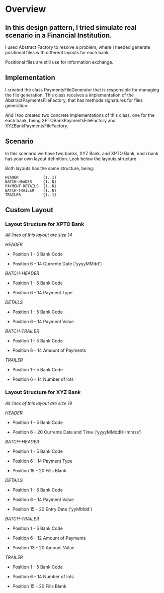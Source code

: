 # Overview

## In this design pattern, I tried simulate real scenario in a Financial Institution.

I used Abstract Factory to resolve a problem, where I needed generate positional files with different layouts for each bank.

Positional files are still use for information exchange.

## Implementation

I created the class PaymentsFileGenerator that is responsible for managing the file generation. This class receives a implementation of the AbstractPaymentsFileFactory, that has methods signatures for files generation.

And I too created two concrete implementations of this class, one for the each bank, being XPTOBankPaymentsFileFactory and XYZBankPaymentsFileFactory.

## Scenario

In this scenario we have two banks, XYZ Bank, and XPTO Bank, each bank has your own layout definition. Look below the layouts structure.

Both layouts has the same structure, being:

```
HEADER           {1..1}
BATCH-HEADER     {1..N}
PAYMENT-DETAILS  {1..N}
BATCH-TRAILER    {1..N}
TRAILER          {1..1}
```

## Custom Layout

### Layout Structure for XPTO Bank                                           

*All lines of this layout are size 14*

*HEADER*
 
 * Position 1 -  5 Bank Code                                              
 
 * Position 6 - 14 Currente Date ('yyyyMMdd')                             
 
*BATCH-HEADER*

 * Position 1 -  5 Bank Code                                              
 
 * Position 6 - 14 Payment Type                                           
 
*DETAILS*

 * Position 1 -  5 Bank Code                                              
 
 * Position 6 - 14 Payment Value                                          
 
*BATCH-TRAILER*

 * Position 1 -  5 Bank Code                                              
 
 * Position 6 - 14 Amount of Payments                                     
 
*TRAILER*                                                             

 * Position 1 -  5 Bank Code                                              
 
 * Position 6 - 14 Number of lots                                         
  
### Layout Structure for XYZ Bank                                           

*All lines of this layout are size 19*                                   

*HEADER*
 
 * Position 1 -  5 Bank Code
 
 * Position 6 - 20 Currente Date and Time ('yyyyMMddHHmmss')
 
*BATCH-HEADER*

 * Position  1 -  5 Bank Code
 
 * Position  6 - 14 Payment Type
  
 * Position 15 - 20 Fills Blank
 
*DETAILS*

 * Position  1 -  5 Bank Code 
 
 * Position  6 - 14 Payment Value
 
 * Position 15 - 20 Entry Date ('yyMMdd')
 
*BATCH-TRAILER*

 * Position  1 -  5 Bank Code
 
 * Position  6 - 12 Amount of Payments
 
 * Position 13 - 20 Amount Value
 
*TRAILER*

 * Position  1 -  5 Bank Code
 
 * Position  6 - 14 Number of lots
  
 * Position 15 - 20 Fills Blank
